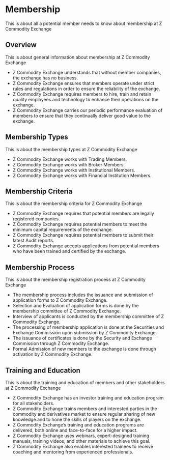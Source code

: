 # Membership

This is about all a potential member needs to know about membership at Z Commodity Exchange

## Overview

This is about general information about membership at Z Commodity Exchange

- Z Commodity Exchange understands that without member companies, the exchange has no business.
- Z Commodity Exchange ensures that members operate under strict rules and regulations in order to ensure the reliability of the exchange.
- Z Commodity Exchange requires members to hire, train and retain quality employees and technology to enhance their operations on the exchange.
- Z Commodity Exchange carries our periodic performance evaluation of members to ensure that they continually deliver good value to the exchange.

## Membership Types

This is about the membership types at Z Commodity Exchange

- Z Commodity Exchange works with Trading Members.
- Z Commodity Exchange works with Broker Members.
- Z Commodity Exchange works with Institutional Members.
- Z Commodity Exchange works with Financial Institution Members.

## Membership Criteria

This is about the membership criteria for Z Commodity Exchange

- Z Commodity Exchange requires that potential members are legally registered companies.
- Z Commodity Exchange requires potential members to meet the minimum capital requirements of the exchange.
- Z Commodity Exchange requires potential members to submit their latest Audit reports.
- Z Commodity Exchange accepts applications from potential members who have been trained and certified by the exchange.

## Membership Process

This is about the membership registration process at Z Commodity Exchange

- The membership process includes the issuance and submission of application forms to Z Commodity Exchange.
- Selection and Evaluation of application forms is done by the membership committee of Z Commodity Exchange.
- Interview of applicants is conducted by the membership committee of Z Commodity Exchange.
- The processing of membership application is done at the Securities and Exchange Commission upon submission by Z Commodity Exchange.
- The issuance of certificates is done by the Security and Exchange Commission through Z Commodity Exchange.
- Formal Admission of new members to the exchange is done through activation by Z Commodity Exchange.

## Training and Education

This is about the training and education of members and other stakeholders at Z Commodity Exchange

- Z Commodity Exchange has an investor training and education program for all stakeholders.
- Z Commodity Exchange trains members and interested parties in the commodity and derivatives market to ensure regular sharing of new knowledge and to hone the skills of players on the exchange.
- Z Commodity Exchange’s training and education programs are delivered, both online and face-to-face for a higher impact.
- Z Commodity Exchange uses webinars, expert-designed training manuals, training videos, and other materials to achieve this goal.
- Z Commodity Exchange also enables interested trainees to receive coaching and mentoring from experienced professionals.